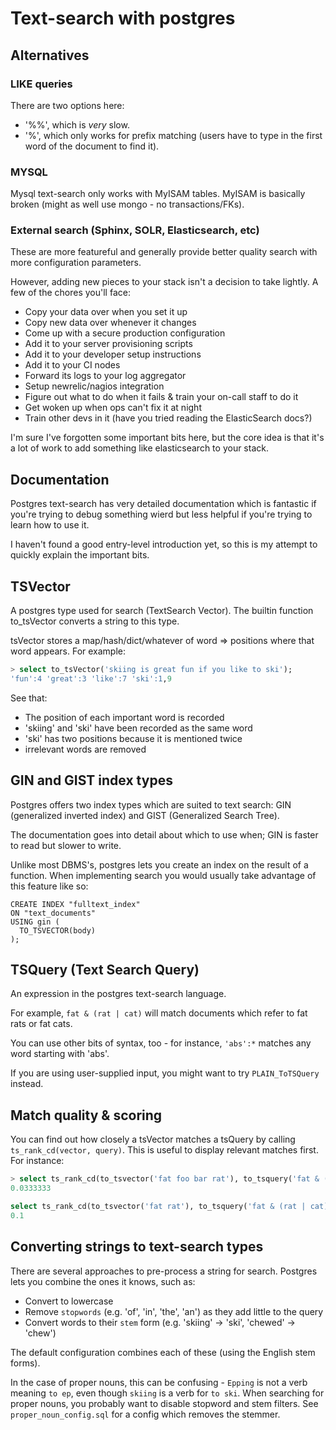 # Text-search with postgres

## Alternatives

### LIKE queries

There are two options here:
 * '%<your search>%', which is *very* slow.
 * '<your search>%', which only works for prefix matching (users have to type in the first word of the document to find it).

### MYSQL

Mysql text-search only works with MyISAM tables.
MyISAM is basically broken (might as well use mongo - no transactions/FKs).

### External search (Sphinx, SOLR, Elasticsearch, etc)

These are more featureful and generally provide better
quality search with more configuration parameters.

However, adding new pieces to your stack isn't a decision to take lightly.
A few of the chores you'll face:
 * Copy your data over when you set it up
 * Copy new data over whenever it changes
 * Come up with a secure production configuration
 * Add it to your server provisioning scripts
 * Add it to your developer setup instructions
 * Add it to your CI nodes
 * Forward its logs to your log aggregator
 * Setup newrelic/nagios integration
 * Figure out what to do when it fails & train your on-call staff to do it
 * Get woken up when ops can't fix it at night
 * Train other devs in it (have you tried reading the ElasticSearch docs?)

I'm sure I've forgotten some important bits here,
but the core idea is that it's a lot of work to
add something like elasticsearch to your stack.

## Documentation

Postgres text-search has very detailed documentation
which is fantastic if you're trying to debug something
wierd but less helpful if you're trying to learn how
to use it.

I haven't found a good entry-level
introduction yet, so this is my attempt to quickly
explain the important bits.

## TSVector
A postgres type used for search (TextSearch Vector).
The builtin function to_tsVector converts a string
to this type.

tsVector stores a map/hash/dict/whatever of
word => positions where that word appears. For example:
```sql
> select to_tsVector('skiing is great fun if you like to ski');
'fun':4 'great':3 'like':7 'ski':1,9
```
See that:
 * The position of each important word is recorded
 * 'skiing' and 'ski' have been recorded as the same word
 * 'ski' has two positions because it is mentioned twice
 * irrelevant words are removed


## GIN and GIST index types

Postgres offers two index types which are suited to
text search: GIN (generalized inverted index) and
GIST (Generalized Search Tree).

The documentation goes into detail about which to use
when; GIN is faster to read but slower to write.

Unlike most DBMS's, postgres lets you create an index
on the result of a function.
When implementing search you would usually take advantage
of this feature like so:
```
CREATE INDEX "fulltext_index"
ON "text_documents"
USING gin (
  TO_TSVECTOR(body)
);
```

## TSQuery (Text Search Query)

An expression in the postgres text-search language.

For example, `fat & (rat | cat)` will match documents which refer to fat rats or fat cats.

You can use other bits of syntax, too - for instance, `'abs':*` matches any word starting with 'abs'.

If you are using user-supplied input, you might want to try `PLAIN_ToTSQuery` instead.

## Match quality & scoring

You can find out how closely a tsVector matches a tsQuery
by calling `ts_rank_cd(vector, query)`.
This is useful to display relevant matches first.
For instance:
```sql
> select ts_rank_cd(to_tsvector('fat foo bar rat'), to_tsquery('fat & (rat | cat)'));
0.0333333

select ts_rank_cd(to_tsvector('fat rat'), to_tsquery('fat & (rat | cat)'));
0.1
```

## Converting strings to text-search types

There are several approaches to pre-process a string for search.
Postgres lets you combine the ones it knows, such as:
 * Convert to lowercase
 * Remove `stopwords` (e.g. 'of', 'in', 'the', 'an') as they add little to the query
 * Convert words to their `stem` form (e.g. 'skiing' -> 'ski', 'chewed' -> 'chew')

The default configuration combines each of these (using the English stem forms).

In the case of proper nouns, this can be confusing - `Epping` is not a verb meaning `to ep`, even though `skiing` is a verb for `to ski`.
When searching for proper nouns, you probably want to disable stopword and stem filters.
See `proper_noun_config.sql` for a config which removes the stemmer.
